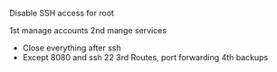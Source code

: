 Disable SSH access for root

1st manage accounts
2nd mange services
- Close everything after ssh
- Except 8080 and ssh 22
3rd Routes, port forwarding
4th backups
